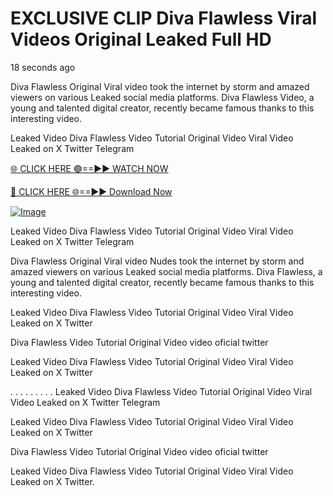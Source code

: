 # EXCLUSIVE CLIP Diva Flawless Viral Videos Original Leaked Full HD

18 seconds ago

Diva Flawless Original Viral video took the internet by storm and amazed viewers on various Leaked social media platforms. Diva Flawless Video, a young and talented digital creator, recently became famous thanks to this interesting video.

Leaked Video Diva Flawless Video Tutorial Original Video Viral Video Leaked on X Twitter Telegram

[🌐 CLICK HERE 🟢==►► WATCH NOW](https://4k-stream-tv01.blogspot.com/2025/01/vai00.html)

[🔴 CLICK HERE 🌐==►► Download Now](https://4k-stream-tv01.blogspot.com/2025/01/vai00.html)

[![Image](https://github.com/user-attachments/assets/e56145be-cdde-492a-a37d-61dec478b377)](https://4k-stream-tv01.blogspot.com/2025/01/vai00.html)

Leaked Video Diva Flawless Video Tutorial Original Video Viral Video Leaked on X Twitter Telegram

Diva Flawless Original Viral video Nudes took the internet by storm and amazed viewers on various Leaked social media platforms. Diva Flawless, a young and talented digital creator, recently became famous thanks to this interesting video.

Leaked Video Diva Flawless Video Tutorial Original Video Viral Video Leaked on X Twitter

Diva Flawless Video Tutorial Original Video video oficial twitter

Leaked Video Diva Flawless Video Tutorial Original Video Viral Video Leaked on X Twitter

. . . . . . . . . Leaked Video Diva Flawless Video Tutorial Original Video Viral Video Leaked on X Twitter Telegram

Leaked Video Diva Flawless Video Tutorial Original Video Viral Video Leaked on X Twitter

Diva Flawless Video Tutorial Original Video video oficial twitter

Leaked Video Diva Flawless Video Tutorial Original Video Viral Video Leaked on X Twitter.